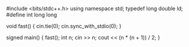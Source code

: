 #include <bits/stdc++.h>
using namespace std;
typedef long double ld;
#define int long long

void fast()
{
    cin.tie(0);
    cin.sync_with_stdio(0);
}

signed main()
{
    fast();
    int n;
    cin >> n;
    cout << (n * (n + 1)) / 2;
}
